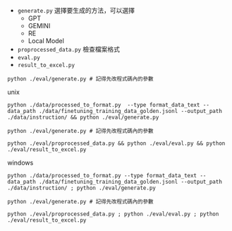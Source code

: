﻿+ `generate.py` 選擇要生成的方法，可以選擇
    + GPT
    + GEMINI
    + RE
    + Local Model
+ `proprocessed_data.py` 檢查檔案格式
+ `eval.py`
+ `result_to_excel.py`

```
python ./eval/generate.py # 記得先改程式碼內的參數
```

unix
```
python ./data/processed_to_format.py  --type format_data_text --data_path ./data/finetuning_training_data_golden.jsonl --output_path ./data/instruction/ && python ./eval/generate.py

python ./eval/generate.py # 記得先改程式碼內的參數

python ./eval/proprocessed_data.py && python ./eval/eval.py && python ./eval/result_to_excel.py
```


windows
```
python ./data/processed_to_format.py --type format_data_text --data_path ./data/finetuning_training_data_golden.jsonl --output_path ./data/instruction/ ; python ./eval/generate.py

python ./eval/generate.py # 記得先改程式碼內的參數

python ./eval/proprocessed_data.py ; python ./eval/eval.py ; python ./eval/result_to_excel.py
```
